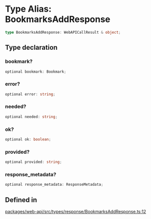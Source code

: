 # Type Alias: BookmarksAddResponse

```ts
type BookmarksAddResponse: WebAPICallResult & object;
```

## Type declaration

### bookmark?

```ts
optional bookmark: Bookmark;
```

### error?

```ts
optional error: string;
```

### needed?

```ts
optional needed: string;
```

### ok?

```ts
optional ok: boolean;
```

### provided?

```ts
optional provided: string;
```

### response\_metadata?

```ts
optional response_metadata: ResponseMetadata;
```

## Defined in

[packages/web-api/src/types/response/BookmarksAddResponse.ts:12](https://github.com/slackapi/node-slack-sdk/blob/main/packages/web-api/src/types/response/BookmarksAddResponse.ts#L12)
